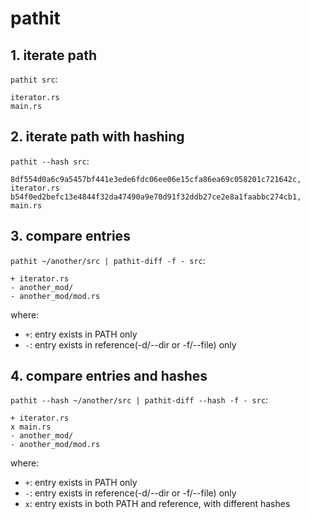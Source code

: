 # pathit

## 1. iterate path

`pathit src`:

```
iterator.rs
main.rs
```

## 2. iterate path with hashing

`pathit --hash src`:

```
8df554d0a6c9a5457bf441e3ede6fdc06ee06e15cfa86ea69c058201c721642c, iterator.rs
b54f0ed2befc13e4844f32da47490a9e70d91f32ddb27ce2e8a1faabbc274cb1, main.rs
```

## 3. compare entries

`pathit ~/another/src | pathit-diff -f - src`:

```
+ iterator.rs
- another_mod/
- another_mod/mod.rs
```

where:

- `+`: entry exists in PATH only
- `-`: entry exists in reference(-d/--dir or -f/--file) only

## 4. compare entries and hashes

`pathit --hash ~/another/src | pathit-diff --hash -f - src`:

```
+ iterator.rs
x main.rs
- another_mod/
- another_mod/mod.rs
```

where:

- `+`: entry exists in PATH only
- `-`: entry exists in reference(-d/--dir or -f/--file) only
- `x`: entry exists in both PATH and reference, with different hashes
